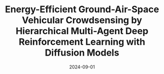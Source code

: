 ---
title: "Energy-Efficient Ground-Air-Space Vehicular Crowdsensing by Hierarchical Multi-Agent Deep Reinforcement Learning with Diffusion Models"
collection: publications
category: manuscripts
# permalink: /publication/2009-10-01-paper-title-number-1
authors: 
  - "Yinuo Zhao"
  - "Chi Harold Liu"
  - "Tianjiao Yi"
  - "Guozheng Li"
  - "Dapeng Wu"
date: 2024-09-01
venue: 'JSAC'
# codeurl: 'https://github.com/BIT-MCS/Cadre'
paperurl: 'https://arxiv.org/pdf/2202.08557'
# citation: 'Your Name, You. (2009). &quot;Paper Title Number 1.&quot; <i>Journal 1</i>. 1(1).'
header:
  teaser: cadre.gif
---